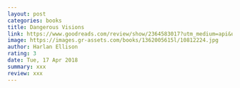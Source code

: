 ```yaml
---
layout: post
categories: books
title: Dangerous Visions
link: https://www.goodreads.com/review/show/2364583017?utm_medium=api&utm_source=rss
image: https://images.gr-assets.com/books/1362005615l/10812224.jpg
author: Harlan Ellison
rating: 3
date: Tue, 17 Apr 2018
summary: xxx
review: xxx
---
```



